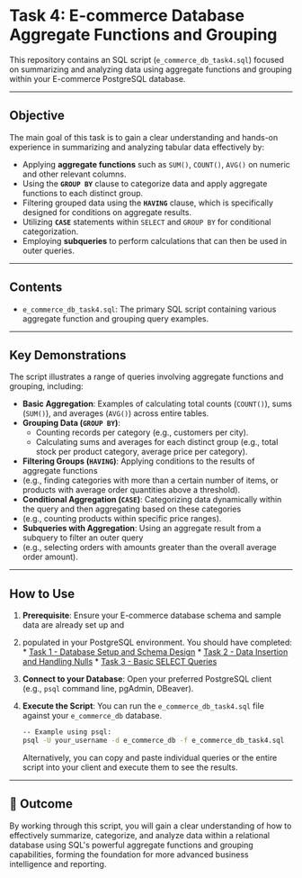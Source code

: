 # Task 4: E-commerce Database Aggregate Functions and Grouping

This repository contains an SQL script (`e_commerce_db_task4.sql`) focused on summarizing and analyzing data using 
aggregate functions and grouping within your E-commerce PostgreSQL database.

---

## Objective

The main goal of this task is to gain a clear understanding and hands-on experience in summarizing and analyzing tabular data effectively by:
* Applying **aggregate functions** such as `SUM()`, `COUNT()`, `AVG()` on numeric and other relevant columns.
* Using the **`GROUP BY`** clause to categorize data and apply aggregate functions to each distinct group.
* Filtering grouped data using the **`HAVING`** clause, which is specifically designed for conditions on aggregate results.
* Utilizing **`CASE`** statements within `SELECT` and `GROUP BY` for conditional categorization.
* Employing **subqueries** to perform calculations that can then be used in outer queries.

---

## Contents

* `e_commerce_db_task4.sql`: The primary SQL script containing various aggregate function and grouping query examples.

---

## Key Demonstrations

The script illustrates a range of queries involving aggregate functions and grouping, including:

* **Basic Aggregation**: Examples of calculating total counts (`COUNT()`), sums (`SUM()`), and averages (`AVG()`) across entire tables.
* **Grouping Data (`GROUP BY`)**:
    * Counting records per category (e.g., customers per city).
    * Calculating sums and averages for each distinct group (e.g., total stock per product category, average price per category).
* **Filtering Groups (`HAVING`)**: Applying conditions to the results of aggregate functions
* (e.g., finding categories with more than a certain number of items, or products with average order quantities above a threshold).
* **Conditional Aggregation (`CASE`)**: Categorizing data dynamically within the query and then aggregating based on these categories
* (e.g., counting products within specific price ranges).
* **Subqueries with Aggregation**: Using an aggregate result from a subquery to filter an outer query
* (e.g., selecting orders with amounts greater than the overall average order amount).

---

## How to Use

1.  **Prerequisite**: Ensure your E-commerce database schema and sample data are already set up and
2.   populated in your PostgreSQL environment. You should have completed:
    * [Task 1 - Database Setup and Schema Design](https://github.com/sanjay-it-is/e-commerce-db)
    * [Task 2 - Data Insertion and Handling Nulls](https://github.com/sanjay-it-is/e-commerce-db_task2)
    * [Task 3 - Basic SELECT Queries](https://github.com/sanjay-it-is/e-commerce-db_task3)
3.  **Connect to your Database**: Open your preferred PostgreSQL client (e.g., `psql` command line, pgAdmin, DBeaver).
4.  **Execute the Script**: You can run the `e_commerce_db_task4.sql` file against your `e_commerce_db` database.

    ```bash
    -- Example using psql:
    psql -U your_username -d e_commerce_db -f e_commerce_db_task4.sql
    ```
    Alternatively, you can copy and paste individual queries or the entire script into your client and execute them to see the results.

---

## 📝 Outcome

By working through this script, you will gain a clear understanding of how to effectively 
summarize, categorize, and analyze data within a relational database using SQL's powerful 
aggregate functions and grouping capabilities, forming the foundation for more advanced business intelligence and reporting.
